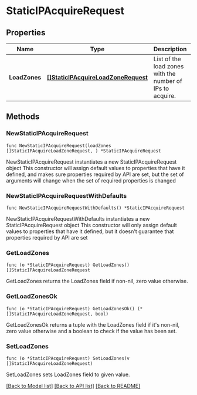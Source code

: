 # StaticIPAcquireRequest

## Properties

Name | Type | Description | Notes
------------ | ------------- | ------------- | -------------
**LoadZones** | [**[]StaticIPAcquireLoadZoneRequest**](StaticIPAcquireLoadZoneRequest.md) | List of the load zones with the number of IPs to acquire. | 

## Methods

### NewStaticIPAcquireRequest

`func NewStaticIPAcquireRequest(loadZones []StaticIPAcquireLoadZoneRequest, ) *StaticIPAcquireRequest`

NewStaticIPAcquireRequest instantiates a new StaticIPAcquireRequest object
This constructor will assign default values to properties that have it defined,
and makes sure properties required by API are set, but the set of arguments
will change when the set of required properties is changed

### NewStaticIPAcquireRequestWithDefaults

`func NewStaticIPAcquireRequestWithDefaults() *StaticIPAcquireRequest`

NewStaticIPAcquireRequestWithDefaults instantiates a new StaticIPAcquireRequest object
This constructor will only assign default values to properties that have it defined,
but it doesn't guarantee that properties required by API are set

### GetLoadZones

`func (o *StaticIPAcquireRequest) GetLoadZones() []StaticIPAcquireLoadZoneRequest`

GetLoadZones returns the LoadZones field if non-nil, zero value otherwise.

### GetLoadZonesOk

`func (o *StaticIPAcquireRequest) GetLoadZonesOk() (*[]StaticIPAcquireLoadZoneRequest, bool)`

GetLoadZonesOk returns a tuple with the LoadZones field if it's non-nil, zero value otherwise
and a boolean to check if the value has been set.

### SetLoadZones

`func (o *StaticIPAcquireRequest) SetLoadZones(v []StaticIPAcquireLoadZoneRequest)`

SetLoadZones sets LoadZones field to given value.



[[Back to Model list]](../README.md#documentation-for-models) [[Back to API list]](../README.md#documentation-for-api-endpoints) [[Back to README]](../README.md)


